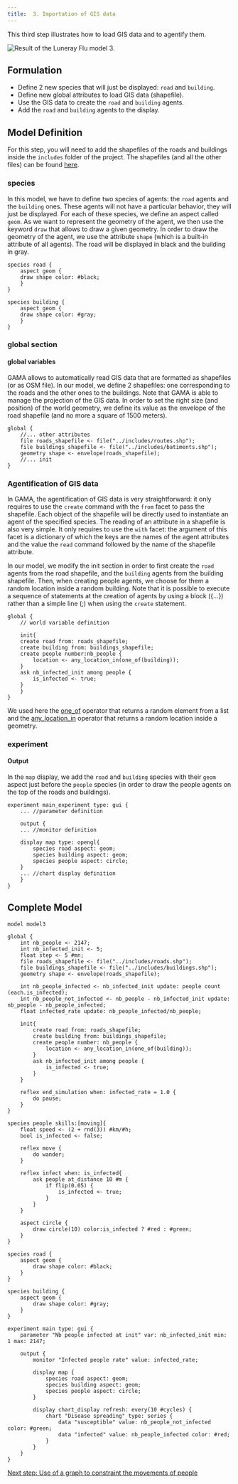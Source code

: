 ```yaml
---
title:  3. Importation of GIS data
---
```


This third step illustrates how to load GIS data and to agentify them.

![Result of the Luneray Flu model 3.](/resources/images/tutorials/luneray3.png)


## Formulation

* Define 2 new species that will just be displayed: `road` and `building`.
* Define new global attributes to load GIS data (shapefile).
* Use the GIS data to create the `road` and `building` agents.
* Add the `road` and `building` agents to the display.

## Model Definition

For this step, you will need to add the shapefiles of the roads and buildings inside the `includes` folder of the project. The shapefiles (and all the other files) can be found [here](https://github.com/gama-platform/gama/wiki/resources/other/models/Luneray_flu.zip). 
 
### species
In this model, we have to define two species of agents: the `road` agents and the `building` ones. These agents will not have a particular behavior, they will just be displayed.
For each of these species, we define an aspect called `geom`. As we want to represent the geometry of the agent, we then use the keyword `draw` that allows to draw a given geometry. In order to draw the geometry of the agent, we use the attribute `shape` (which is a built-in attribute of all agents). The road will be displayed in black and the building in gray.

```
species road {
    aspect geom {
	draw shape color: #black;
    }
}

species building {
    aspect geom {
	draw shape color: #gray;
    }
}
```

### global section

#### global variables

GAMA allows to automatically read GIS data that are formatted as shapefiles (or as OSM file). In our model, we define 2 shapefiles: one corresponding to the roads and the other ones to the buildings. Note that GAMA is able to manage the projection of the GIS data. 
In order to set the right size (and position) of the world geometry, we define its value as the envelope of the road shapefile (and no more a square of 1500 meters).

```
global {
    //... other attributes
    file roads_shapefile <- file("../includes/routes.shp");
    file buildings_shapefile <- file("../includes/batiments.shp");
    geometry shape <- envelope(roads_shapefile);	
    //... init
}

```

### Agentification of GIS data

In GAMA, the agentification of GIS data is very straightforward: it only requires to use the `create` command with the `from` facet to pass the shapefile. Each object of the shapefile will be directly used to instantiate an agent of the specified species. The reading of an attribute in a shapefile is also very simple. It only requires to use the `with` facet: the argument of this facet is a dictionary of which the keys are the names of the agent attributes and the value the `read` command followed by the name of the shapefile attribute.

In our model, we modify the init section in order to first create the `road` agents from the road shapefile, and the `building` agents from the building shapefile. Then, when creating people agents, we choose for them a random location inside a random building.
Note that it is possible to execute a sequence of statements at the creation of agents by using a block ({...}) rather than a simple line (;) when using the `create` statement. 

```
global {
    // world variable definition

    init{
	create road from: roads_shapefile;
	create building from: buildings_shapefile;
	create people number:nb_people {
	    location <- any_location_in(one_of(building));		
	}
	ask nb_infected_init among people {
	    is_infected <- true;
	}
    }
}
```

We used here the [one_of](Operators#one_of) operator that returns a random element from a list and the [any_location_in](Operators#any_location_in) operator that returns a random location inside a geometry.

### experiment


#### Output

In the `map` display, we add the `road` and `building` species with their `geom` aspect just before the `people` species (in order to draw the people agents on the top of the roads and buildings). 

```
experiment main_experiment type: gui {
    ... //parameter definition

    output {
    ... //monitor definition

	display map type: opengl{
	    species road aspect: geom;
	    species building aspect: geom;
	    species people aspect: circle;			
	}
	... //chart display definition
    }
}
```

## Complete Model

```
model model3

global {
    int nb_people <- 2147;
    int nb_infected_init <- 5;
    float step <- 5 #mn;
    file roads_shapefile <- file("../includes/roads.shp");
    file buildings_shapefile <- file("../includes/buildings.shp");
    geometry shape <- envelope(roads_shapefile);    
    
    int nb_people_infected <- nb_infected_init update: people count (each.is_infected);
    int nb_people_not_infected <- nb_people - nb_infected_init update: nb_people - nb_people_infected;
    float infected_rate update: nb_people_infected/nb_people;
    
    init{
        create road from: roads_shapefile;
        create building from: buildings_shapefile;
        create people number: nb_people {
            location <- any_location_in(one_of(building));                
        }
        ask nb_infected_init among people {
            is_infected <- true;
        }
    }

    reflex end_simulation when: infected_rate = 1.0 {
        do pause;
    }    
}

species people skills:[moving]{        
    float speed <- (2 + rnd(3)) #km/#h;
    bool is_infected <- false;

    reflex move {
        do wander;
    }

    reflex infect when: is_infected{
        ask people at_distance 10 #m {
            if flip(0.05) {
                is_infected <- true;
            }
        }
    }
    
    aspect circle {
        draw circle(10) color:is_infected ? #red : #green;
    }
}

species road {
    aspect geom {
        draw shape color: #black;
    }
}

species building {
    aspect geom {
        draw shape color: #gray;
    }
}

experiment main type: gui {
    parameter "Nb people infected at init" var: nb_infected_init min: 1 max: 2147;

    output {
        monitor "Infected people rate" value: infected_rate;
        
        display map {
            species road aspect: geom;
            species building aspect: geom;
            species people aspect: circle;            
        }
        
        display chart_display refresh: every(10 #cycles) {
            chart "Disease spreading" type: series {
                data "susceptible" value: nb_people_not_infected color: #green;
                data "infected" value: nb_people_infected color: #red;
            }
        }
    }
}
```

[Next step: Use of a graph to constraint the movements of people](LuneraysFlu_step4)
